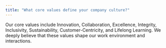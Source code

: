 ```yaml
---
title: "What core values define your company culture?"
---
```


Our core values include Innovation, Collaboration, Excellence, Integrity, Inclusivity, Sustainability, Customer-Centricity, and Lifelong Learning. We deeply believe that these values shape our work environment and interactions.
